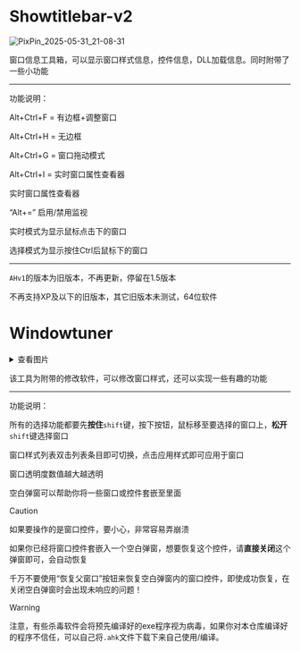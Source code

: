 # Showtitlebar-v2

![PixPin_2025-05-31_21-08-31](https://github.com/user-attachments/assets/121110e6-53ef-488e-9854-1a0886b40ed8)

窗口信息工具箱，可以显示窗口样式信息，控件信息，DLL加载信息。同时附带了一些小功能

---

功能说明：

Alt+Ctrl+F = 有边框+调整窗口

Alt+Ctrl+H = 无边框

Alt+Ctrl+G = 窗口拖动模式

Alt+Ctrl+I = 实时窗口属性查看器

实时窗口属性查看器

“Alt+=” 启用/禁用监视

实时模式为显示鼠标点击下的窗口

选择模式为显示按住Ctrl后鼠标下的窗口

---

`AHv1`的版本为旧版本，不再更新，停留在1.5版本

不再支持XP及以下的旧版本，其它旧版本未测试，64位软件

# Windowtuner

<details><summary>查看图片</summary>

![PixPin_2025-05-31_21-11-53](https://github.com/user-attachments/assets/1e724e96-5794-4092-92ed-24e72513cf60)

![PixPin_2025-05-31_21-11-57](https://github.com/user-attachments/assets/40d2a923-9ed7-46ce-bff5-d86e663547d8)

![PixPin_2025-05-31_21-12-03](https://github.com/user-attachments/assets/912543ea-c6d0-4878-affb-c68bc9db1311)

![PixPin_2025-05-31_21-12-09](https://github.com/user-attachments/assets/eb0733b5-7764-4642-a107-f22aecf2f341)

</details>

该工具为附带的修改软件，可以修改窗口样式，还可以实现一些有趣的功能

---

功能说明：

所有的选择功能都要先**按住**`shift`键，按下按钮，鼠标移至要选择的窗口上，**松开**`shift`键选择窗口

窗口样式列表双击列表条目即可切换，点击应用样式即可应用于窗口

窗口透明度数值越大越透明

空白弹窗可以帮助你将一些窗口或控件套嵌至里面

> [!CAUTION]
> 如果要操作的是窗口控件，要小心，非常容易弄崩溃
> 
> 如果你已经将窗口控件套嵌入一个空白弹窗，想要恢复这个控件，请**直接关闭**这个弹窗即可，会自动恢复
>
> 千万不要使用“恢复父窗口”按钮来恢复空白弹窗内的窗口控件，即使成功恢复，在关闭空白弹窗时会出现未响应的问题！

> [!WARNING] 
> 注意，有些杀毒软件会将预先编译好的exe程序视为病毒，如果你对本仓库编译好的程序不信任，可以自己将`.ahk`文件下载下来自己使用/编译。
